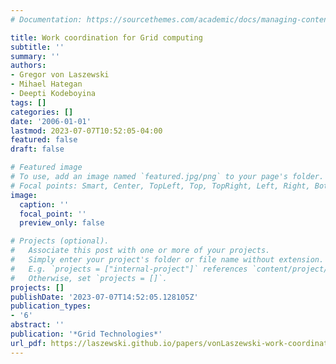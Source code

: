 ```yaml
---
# Documentation: https://sourcethemes.com/academic/docs/managing-content/

title: Work coordination for Grid computing
subtitle: ''
summary: ''
authors:
- Gregor von Laszewski
- Mihael Hategan
- Deepti Kodeboyina
tags: []
categories: []
date: '2006-01-01'
lastmod: 2023-07-07T10:52:05-04:00
featured: false
draft: false

# Featured image
# To use, add an image named `featured.jpg/png` to your page's folder.
# Focal points: Smart, Center, TopLeft, Top, TopRight, Left, Right, BottomLeft, Bottom, BottomRight.
image:
  caption: ''
  focal_point: ''
  preview_only: false

# Projects (optional).
#   Associate this post with one or more of your projects.
#   Simply enter your project's folder or file name without extension.
#   E.g. `projects = ["internal-project"]` references `content/project/deep-learning/index.md`.
#   Otherwise, set `projects = []`.
projects: []
publishDate: '2023-07-07T14:52:05.128105Z'
publication_types:
- '6'
abstract: ''
publication: '*Grid Technologies*'
url_pdf: https://laszewski.github.io/papers/vonLaszewski-work-coordination.pdf
---
```

